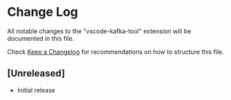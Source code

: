 # Change Log

All notable changes to the "vscode-kafka-tool" extension will be documented in this file.

Check [Keep a Changelog](http://keepachangelog.com/) for recommendations on how to structure this file.

## [Unreleased]

- Initial release